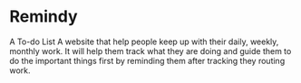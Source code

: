 # Remindy
A To-do List
A website that help people keep up with their daily, weekly, monthly work. It will help them track what they are doing and guide them to do the important things first by reminding them after tracking they routing work.

